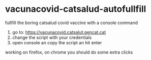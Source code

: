 # vacunacovid-catsalud-autofullfill
fullfill the boring catsalud covid vaccine with a console command

1. go to: https://vacunacovid.catsalut.gencat.cat
2. change the script with your credentials
3. open console an copy the script an hit enter

working on firefox, on chrome you should do some extra clicks
